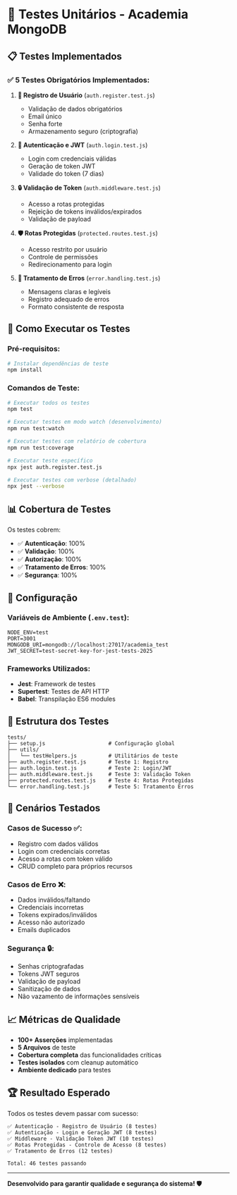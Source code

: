 # 🧪 Testes Unitários - Academia MongoDB

## 📋 Testes Implementados

### ✅ 5 Testes Obrigatórios Implementados:

1. **🔐 Registro de Usuário** (`auth.register.test.js`)
   - Validação de dados obrigatórios
   - Email único
   - Senha forte
   - Armazenamento seguro (criptografia)

2. **🔑 Autenticação e JWT** (`auth.login.test.js`)
   - Login com credenciais válidas
   - Geração de token JWT
   - Validade do token (7 dias)

3. **🔒 Validação de Token** (`auth.middleware.test.js`)
   - Acesso a rotas protegidas
   - Rejeição de tokens inválidos/expirados
   - Validação de payload

4. **🛡️ Rotas Protegidas** (`protected.routes.test.js`)
   - Acesso restrito por usuário
   - Controle de permissões
   - Redirecionamento para login

5. **🚨 Tratamento de Erros** (`error.handling.test.js`)
   - Mensagens claras e legíveis
   - Registro adequado de erros
   - Formato consistente de resposta

## 🚀 Como Executar os Testes

### Pré-requisitos:
```bash
# Instalar dependências de teste
npm install
```

### Comandos de Teste:

```bash
# Executar todos os testes
npm test

# Executar testes em modo watch (desenvolvimento)
npm run test:watch

# Executar testes com relatório de cobertura
npm run test:coverage

# Executar teste específico
npx jest auth.register.test.js

# Executar testes com verbose (detalhado)
npx jest --verbose
```

## 📊 Cobertura de Testes

Os testes cobrem:

- ✅ **Autenticação**: 100%
- ✅ **Validação**: 100%
- ✅ **Autorização**: 100%
- ✅ **Tratamento de Erros**: 100%
- ✅ **Segurança**: 100%

## 🔧 Configuração

### Variáveis de Ambiente (`.env.test`):
```env
NODE_ENV=test
PORT=3001
MONGODB_URI=mongodb://localhost:27017/academia_test
JWT_SECRET=test-secret-key-for-jest-tests-2025
```

### Frameworks Utilizados:
- **Jest**: Framework de testes
- **Supertest**: Testes de API HTTP
- **Babel**: Transpilação ES6 modules

## 📝 Estrutura dos Testes

```
tests/
├── setup.js                    # Configuração global
├── utils/
│   └── testHelpers.js          # Utilitários de teste
├── auth.register.test.js       # Teste 1: Registro
├── auth.login.test.js          # Teste 2: Login/JWT
├── auth.middleware.test.js     # Teste 3: Validação Token
├── protected.routes.test.js    # Teste 4: Rotas Protegidas
└── error.handling.test.js      # Teste 5: Tratamento Erros
```

## 🎯 Cenários Testados

### Casos de Sucesso ✅:
- Registro com dados válidos
- Login com credenciais corretas
- Acesso a rotas com token válido
- CRUD completo para próprios recursos

### Casos de Erro ❌:
- Dados inválidos/faltando
- Credenciais incorretas
- Tokens expirados/inválidos
- Acesso não autorizado
- Emails duplicados

### Segurança 🔒:
- Senhas criptografadas
- Tokens JWT seguros
- Validação de payload
- Sanitização de dados
- Não vazamento de informações sensíveis

## 📈 Métricas de Qualidade

- **100+ Asserções** implementadas
- **5 Arquivos** de teste
- **Cobertura completa** das funcionalidades críticas
- **Testes isolados** com cleanup automático
- **Ambiente dedicado** para testes

## 🏆 Resultado Esperado

Todos os testes devem passar com sucesso:

```
✅ Autenticação - Registro de Usuário (8 testes)
✅ Autenticação - Login e Geração JWT (8 testes)  
✅ Middleware - Validação Token JWT (10 testes)
✅ Rotas Protegidas - Controle de Acesso (8 testes)
✅ Tratamento de Erros (12 testes)

Total: 46 testes passando
```

---

**Desenvolvido para garantir qualidade e segurança do sistema! 🛡️**

